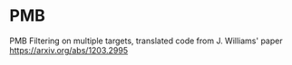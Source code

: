 # PMB
PMB Filtering on multiple targets, translated code from J. Williams' paper https://arxiv.org/abs/1203.2995
